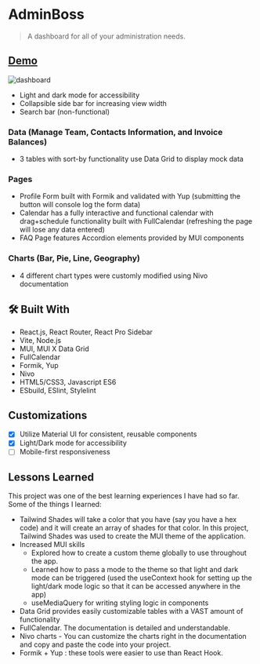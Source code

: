 # AdminBoss

> A dashboard for all of your administration needs.

## [Demo](https://adminboss.netlify.app/)

![dashboard](https://github.com/adriendorce/dashboard/assets/117544619/c45f1f4c-f3a0-4c41-acd4-cd3a2c03689d)


- Light and dark mode for accessibility
- Collapsible side bar for increasing view width
- Search bar (non-functional)

### Data (Manage Team, Contacts Information, and Invoice Balances)
- 3 tables with sort-by functionality use Data Grid to display mock data

### Pages
- Profile Form built with Formik and validated with Yup (submitting the button will console log the form data)
- Calendar has a fully interactive and functional calendar with drag+schedule functionality built with FullCalendar (refreshing the page will lose any data entered)
- FAQ Page features Accordion elements provided by MUI components

### Charts (Bar, Pie, Line, Geography)
- 4 different chart types were customly modified using Nivo documentation

<!-- BUILT WITH -->

## 🛠️ Built With

- React.js, React Router, React Pro Sidebar
- Vite, Node.js
- MUI, MUI X Data Grid
- FullCalendar
- Formik, Yup
- Nivo
- HTML5/CSS3, Javascript ES6
- ESbuild, ESlint, Stylelint


## Customizations

- [X] Utilize Material UI for consistent, reusable components
- [X] Light/Dark mode for accessibility
- [ ] Mobile-first responsiveness

<!-- Lessons Learned -->

## Lessons Learned
This project was one of the best learning experiences I have had so far. Some of the things I learned:
- Tailwind Shades will take a color that you have (say you have a hex code) and it will create an array of shades for that color. In this project, Tailwind Shades was used to create the MUI theme of the application.
- Increased MUI skills
  - Explored how to create a custom theme globally to use throughout the app.
  - Learned how to pass a mode to the theme so that light and dark mode can be triggered (used the useContext hook for setting up the light/dark mode logic so that it can be accessed anywhere in the app)
  - useMediaQuery for writing styling logic in components
 - Data Grid provides easily customizable tables with a VAST amount of functionality
 - FullCalendar. The documentation is detailed and understandable.
 - Nivo charts - You can customize the charts right in the documentation and copy and paste the code into your project.
 - Formik + Yup : these tools were easier to use than React Hook.
